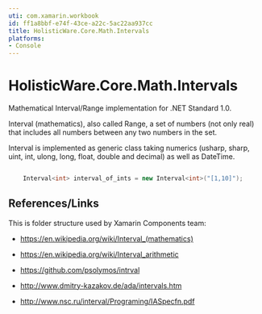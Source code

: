```yaml
---
uti: com.xamarin.workbook
id: ff1a8bbf-e74f-43ce-a22c-5ac22aa937cc
title: HolisticWare.Core.Math.Intervals
platforms:
- Console
---
```


# HolisticWare.Core.Math.Intervals

Mathematical Interval/Range implementation for .NET Standard 1.0.

Interval (mathematics), also called Range, a set of numbers (not only real) that includes all numbers 
between any two numbers in the set.

Interval is implemented as generic class taking numerics (usharp, sharp, uint, int, ulong, long, float, 
double and decimal) as well as DateTime.

```csharp

    Interval<int> interval_of_ints = new Interval<int>("[1,10]");

```

## References/Links

This is folder structure used by Xamarin Components team:

*   https://en.wikipedia.org/wiki/Interval_(mathematics)

*   https://en.wikipedia.org/wiki/Interval_arithmetic

*   https://github.com/psolymos/intrval

*   http://www.dmitry-kazakov.de/ada/intervals.htm

*   http://www.nsc.ru/interval/Programing/IASpecfn.pdf

